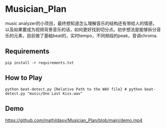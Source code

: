 # Musician_Plan

music analyzer的小项目，最终想知道怎么理解音乐的结构还有带给人的情感，以及如果要成为视频背景音乐的话，如何更好找到切分点。初步想法是能够拆分音乐的元素，目前做了基础beat的，实时tempo，不同频段的peak，音调chroma.


## Requirements

```{bash}
pip install -r requirements.txt
```

## How to Play

```{python}
python beat-detect.py {Relative Path to the WAV file} # python beat-detect.py "music/One Last Kiss.wav"
```

## Demo

https://github.com/mathildasy/Musician_Plan/blob/main/demo.mp4
